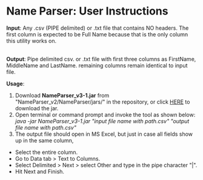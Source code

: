 # Name Parser: User Instructions

<b>Input</b>: Any .csv (PIPE delimited) or .txt file that contains NO headers. The first column is expected to be Full Name because that is the only column this utility works on. <br /><br />

<b>Output</b>: Pipe delimited csv. or .txt file with first three columns as FirstName, MiddleName and LastName. remaining columns remain identical to input file. <br />

<b>Usage</b>: <br />
1. Download <b>NameParser_v3-1.jar</b> from "NameParser_v2/NameParser/jars/" in the repository, or click <a href = "https://github.com/utsavc1606/NameParser_v2/tree/master/NameParser/jars">HERE</a> to download the jar. <br />
2. Open terminal or command prompt and invoke the tool as shown below: <br />
<i>java -jar NameParser_v3-1.jar "input file name with path.csv" "output file name with path.csv"</i> <br />
3. The output file should open in MS Excel, but just in case all fields show up in the same column, <br />
- Select the entire column.<br />
- Go to Data tab > Text to Columns.<br />
- Select Delimited > Next > select Other and type in the pipe character "|".<br />
- Hit Next and Finish.

	
	
	
